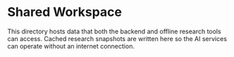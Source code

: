 # Shared Workspace

This directory hosts data that both the backend and offline research tools can access. Cached research snapshots are written here so the AI services can operate without an internet connection.

